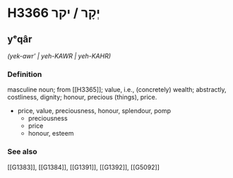 # H3366 יְקָר / יקר

## yᵉqâr

_(yek-awr' | yeh-KAWR | yeh-KAHR)_

### Definition

masculine noun; from [[H3365]]; value, i.e., (concretely) wealth; abstractly, costliness, dignity; honour, precious (things), price.

- price, value, preciousness, honour, splendour, pomp
    - preciousness
    - price
    - honour, esteem
### See also

[[G1383]], [[G1384]], [[G1391]], [[G1392]], [[G5092]]

